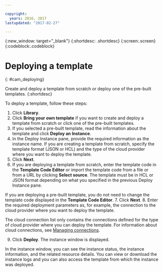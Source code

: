 ```yaml
---

copyright:
  years: 2016, 2017
lastupdated: "2017-02-27"

---
```

<!-- Copyright info and last updated date at top of file: REQUIRED
    The copyright and lastupdated info is YAML content that must occur at the top of the MD file, before attributes are listed.
    It must be --- surrounded by 3 dashes ---
    The value "years" can contain just one year or a two years separated by a comma. (years: 2014, 2016)
    The value "lastupdated" must be followed by a machine date in quotes in the following format: "YYYY-MM-DD"
    The value for "years" must be indented 2 spaces under "copyright", followed by "lastupdated" which should start on its own non-indented line.

-->

<!-- Common attributes used in the template are defined as follows: -->
{:new_window: target="_blank"}
{:shortdesc: .shortdesc}
{:screen:.screen}
{:codeblock:.codeblock}

<!-- Additional task topic: OPTIONAL
This is the template for additional task topics that are needed beyond the basic tasks in the getting started index.md.  As needed, other task topics can be included, with titles such as "Configuring x", "Administering y", "Managing z", etc. This topic is a peer of the getting started index.md in the <servicename>.ditamap. This topic can have one level of children and they also can be referenced in <servicename>.ditamap -->

# Deploying a template
<!-- for example, Uploading your data -->
{: #cam_deploying}
<!-- Provide an appropriate ID above -->

<!-- The short description section should include a sentence describing why this task is needed. For search engine optimization, include the service long name and "Bluemix". For example: -->

Create and deploy a template from scratch or deploy one of the pre-built templates.
{:shortdesc}

To deploy a template, follow these steps:

<!-- Use ordered list markup for the step section. Include code examples as needed. -->

1. Click **Library**.
2. Click **Bring your own template** if you want to create and deploy a template from scratch or click one of the pre-built templates.
3. If you selected a pre-built template, read the information about the template and click **Deploy an Instance**.
4. In the Deploy Instance pane, provide the required information as the instance name. If you are creating a template from scratch, specify the template format (JSON or HCL) and the type of the cloud provider where you want to deploy the template. 
5. Click **Next**. 
6. If you are deploying a template from scratch, enter the template code in the **Template Code Editor** or import the template code from a file or from a URL by clicking **Select source**. The template must be in HCL or JSON format depending on what you specified in the previous Deploy Instance pane.

 If you are deploying a pre-built template, you do not need to change the template code displayed in the **Template Code Editor**.
7. Click **Next**.
8. Enter the required deployment parameters as, for example, the connection to the cloud provider where you want to deploy the template.
 
 The cloud connection list only contains the connections defined for the type of cloud provider where you can deploy the template. For information about cloud connections, see [Managing connections](https://console.{DomainName}/docs/services/CloudAutomationManager/cam_managing_connections.html).

9. Click **Deploy**. The instance window is displayed.

 In the instance window, you can see the instance status, the instance information, and the related resource details. You can view or download the instance logs and you can also access the template from which the instance was deployed.

